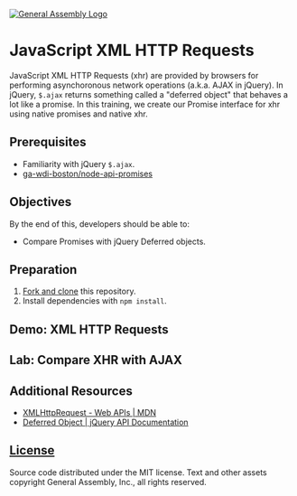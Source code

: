 [![General Assembly Logo](https://camo.githubusercontent.com/1a91b05b8f4d44b5bbfb83abac2b0996d8e26c92/687474703a2f2f692e696d6775722e636f6d2f6b6538555354712e706e67)](https://generalassemb.ly/education/web-development-immersive)

# JavaScript XML HTTP Requests

JavaScript XML HTTP Requests (xhr) are provided by browsers for performing
asynchoronous network operations (a.k.a. AJAX in jQuery). In jQuery, `$.ajax`
returns something called a "deferred object" that behaves a lot like a promise.
In this training, we create our Promise interface for xhr using native promises
and native xhr.

## Prerequisites

-   Familiarity with jQuery `$.ajax`.
-   [ga-wdi-boston/node-api-promises](https://github.com/ga-wdi-boston/node-api-promises)

## Objectives

By the end of this, developers should be able to:

-   Compare Promises with jQuery Deferred objects.

## Preparation

1.  [Fork and clone](https://github.com/ga-wdi-boston/meta/wiki/ForkAndClone)
    this repository.
1.  Install dependencies with `npm install`.

## Demo: XML HTTP Requests

## Lab: Compare XHR with AJAX

## Additional Resources

-   [XMLHttpRequest - Web APIs | MDN](https://developer.mozilla.org/en-US/docs/Web/API/XMLHttpRequest)
-   [Deferred Object | jQuery API Documentation](https://api.jquery.com/category/deferred-object/)

## [License](LICENSE)

Source code distributed under the MIT license. Text and other assets copyright
General Assembly, Inc., all rights reserved.
